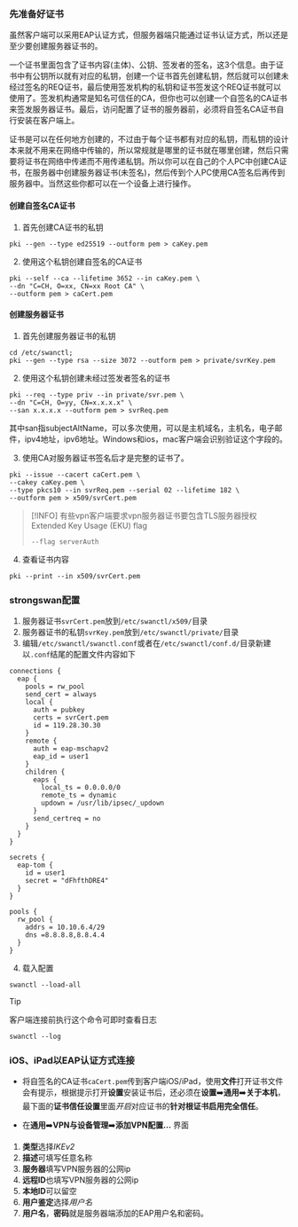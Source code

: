 ### 先准备好证书
虽然客户端可以采用EAP认证方式，但服务器端只能通过证书认证方式，所以还是至少要创建服务器证书的。

一个证书里面包含了证书内容(主体)、公钥、签发者的签名，这3个信息。由于证书中有公钥所以就有对应的私钥，创建一个证书首先创建私钥，然后就可以创建未经过签名的REQ证书，最后使用签发机构的私钥和证书签发这个REQ证书就可以使用了。签发机构通常是知名可信任的CA，但你也可以创建一个自签名的CA证书来签发服务器证书。最后，访问配置了证书的服务器前，必须将自签名CA证书自行安装在客户端上。

证书是可以在任何地方创建的，不过由于每个证书都有对应的私钥，而私钥的设计本来就不用来在网络中传输的，所以常规就是哪里的证书就在哪里创建，然后只需要将证书在网络中传递而不用传递私钥。所以你可以在自己的个人PC中创建CA证书，在服务器中创建服务器证书(未签名)，然后传到个人PC使用CA签名后再传到服务器中。当然这些你都可以在一个设备上进行操作。

#### 创建自签名CA证书
1. 首先创建CA证书的私钥
```
pki --gen --type ed25519 --outform pem > caKey.pem
```
2. 使用这个私钥创建自签名的CA证书
```
pki --self --ca --lifetime 3652 --in caKey.pem \
--dn "C=CH, O=xx, CN=xx Root CA" \
--outform pem > caCert.pem
```

#### 创建服务器证书
1. 首先创建服务器证书的私钥
```
cd /etc/swanctl;
pki --gen --type rsa --size 3072 --outform pem > private/svrKey.pem
```
2. 使用这个私钥创建未经过签发者签名的证书
```
pki --req --type priv --in private/svr.pem \
--dn "C=CH, O=yy, CN=x.x.x.x" \
--san x.x.x.x --outform pem > svrReq.pem
```
其中san指subjectAltName，可以多次使用，可以是主机域名，主机名，电子邮件，ipv4地址，ipv6地址。Windows和ios，mac客户端会识别验证这个字段的。

3. 使用CA对服务器证书签名后才是完整的证书了。
```
pki --issue --cacert caCert.pem \
--cakey caKey.pem \
--type pkcs10 --in svrReq.pem --serial 02 --lifetime 182 \
--outform pem > x509/svrCert.pem
```

> [!INFO]
> 有些vpn客户端要求vpn服务器证书要包含TLS服务器授权Extended Key Usage (EKU) flag
>
> ```
> --flag serverAuth
> ```

4. 查看证书内容
```
pki --print --in x509/svrCert.pem
```

### strongswan配置
1. 服务器证书`svrCert.pem`放到`/etc/swanctl/x509/`目录
2. 服务器证书的私钥`svrKey.pem`放到`/etc/swanctl/private/`目录
3. 编辑`/etc/swanctl/swanctl.conf`或者在`/etc/swanctl/conf.d/`目录新建以`.conf`结尾的配置文件内容如下
```
connections {
  eap {
    pools = rw_pool
    send_cert = always
    local {
      auth = pubkey
      certs = svrCert.pem
      id = 119.28.30.30
    }
    remote {
      auth = eap-mschapv2
      eap_id = user1
    }
    children {
      eaps {
        local_ts = 0.0.0.0/0
        remote_ts = dynamic
        updown = /usr/lib/ipsec/_updown
      }
      send_certreq = no
    }
  }
}

secrets {
  eap-tom {
    id = user1
    secret = "dFhfthDRE4"
  }
}

pools {
  rw_pool {
    addrs = 10.10.6.4/29
    dns =8.8.8.8,8.8.4.4
  }
}
```

4. 载入配置
```
swanctl --load-all
```

> [!TIP]
> 客户端连接前执行这个命令可即时查看日志
> ```
> swanctl --log
> ```

### iOS、iPad以EAP认证方式连接
- 将自签名的CA证书`caCert.pem`传到客户端iOS/iPad，使用**文件**打开证书文件会有提示，根据提示打开**设置**安装证书后，还必须在**设置**➡️**通用**➡️**关于本机**，最下面的**证书信任设置**里面*开启*对应证书的**针对根证书启用完全信任**。

- 在**通用**➡️**VPN与设备管理**➡️**添加VPN配置...** 界面
1. **类型**选择*IKEv2*
2. **描述**可填写任意名称
3. **服务器**填写VPN服务器的公网ip
4. **远程ID**也填写VPN服务器的公网ip
5. **本地ID**可以留空
6. **用户鉴定**选择*用户名*
7. **用户名**，**密码**就是服务器端添加的EAP用户名和密码。
